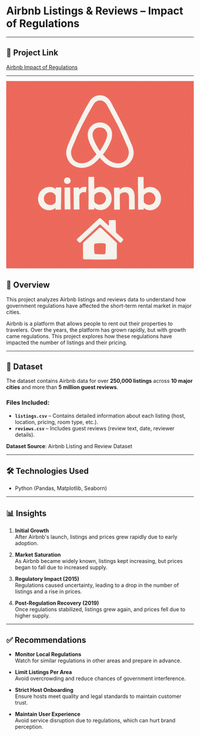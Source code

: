# Airbnb Listings & Reviews – Impact of Regulations


---

## 🚀 Project Link

[Airbnb Impact of Regulations](https://www.kaggle.com/code/samarthharde/airbnb-project)

---

![](AirBnB_image.png)



## 📌 Overview
This project analyzes Airbnb listings and reviews data to understand how government regulations have affected the short-term rental market in major cities.

Airbnb is a platform that allows people to rent out their properties to travelers. Over the years, the platform has grown rapidly, but with growth came regulations. This project explores how these regulations have impacted the number of listings and their pricing.

---

## 📂 Dataset

The dataset contains Airbnb data for over **250,000 listings** across **10 major cities** and more than **5 million guest reviews**.

### Files Included:
- **`listings.csv`** – Contains detailed information about each listing (host, location, pricing, room type, etc.).
- **`reviews.csv`** – Includes guest reviews (review text, date, reviewer details).

**Dataset Source**: Airbnb Listing and Review Dataset

---


## 🛠 Technologies Used

- Python (Pandas, Matplotlib, Seaborn)

  
---



## 📊 Insights

1. **Initial Growth**  
   After Airbnb's launch, listings and prices grew rapidly due to early adoption.

2. **Market Saturation**  
   As Airbnb became widely known, listings kept increasing, but prices began to fall due to increased supply.

3. **Regulatory Impact (2015)**  
   Regulations caused uncertainty, leading to a drop in the number of listings and a rise in prices.

4. **Post-Regulation Recovery (2019)**  
   Once regulations stabilized, listings grew again, and prices fell due to higher supply.

---

## ✅ Recommendations

- **Monitor Local Regulations**  
  Watch for similar regulations in other areas and prepare in advance.

- **Limit Listings Per Area**  
  Avoid overcrowding and reduce chances of government interference.

- **Strict Host Onboarding**  
  Ensure hosts meet quality and legal standards to maintain customer trust.

- **Maintain User Experience**  
  Avoid service disruption due to regulations, which can hurt brand perception.





